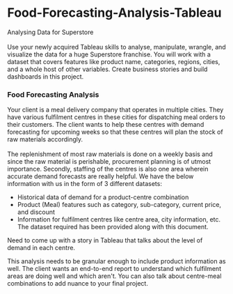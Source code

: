 # Food-Forecasting-Analysis-Tableau

Analysing Data for Superstore 
<br><br>
Use your newly acquired Tableau skills to analyse, manipulate, wrangle, and visualize the data
for a huge Superstore franchise. You will work with a dataset that covers features like product
name, categories, regions, cities, and a whole host of other variables. Create
business stories and build dashboards in this project.
<br>
### Food Forecasting Analysis
Your client is a meal delivery company that operates in multiple cities. They have various
fulfilment centres in these cities for dispatching meal orders to their customers. The client
wants to help these centres with demand forecasting for upcoming weeks so that these 
centres will plan the stock of raw materials accordingly. <br><br>
The replenishment of most raw materials is done on a weekly basis and since the raw material 
is perishable, procurement planning is of utmost importance. Secondly, staffing of the centres 
is also one area wherein accurate demand forecasts are really helpful. We have the below 
information with us in the form of 3 different datasets: 

- Historical data of demand for a product-centre combination
- Product (Meal) features such as category, sub-category, current price, and discount
- Information for fulfilment centres like centre area, city information, etc.
<br>The dataset required has been provided along with this document.

Need to come up with a story in Tableau that talks about the level of demand in each
centre. 

This analysis needs to be granular enough to include product information as well. The
client wants an end-to-end report to understand which fulfilment areas are doing well and
which aren't. You can also talk about centre-meal combinations to add nuance to your final
project.
